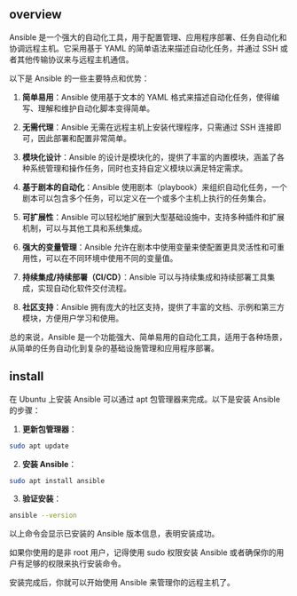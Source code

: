 ## overview
Ansible 是一个强大的自动化工具，用于配置管理、应用程序部署、任务自动化和协调远程主机。它采用基于 YAML 的简单语法来描述自动化任务，并通过 SSH 或者其他传输协议来与远程主机通信。

以下是 Ansible 的一些主要特点和优势：

1. **简单易用**：Ansible 使用基于文本的 YAML 格式来描述自动化任务，使得编写、理解和维护自动化脚本变得简单。

2. **无需代理**：Ansible 无需在远程主机上安装代理程序，只需通过 SSH 连接即可，因此部署和配置非常简单。

3. **模块化设计**：Ansible 的设计是模块化的，提供了丰富的内置模块，涵盖了各种系统管理和操作任务，同时也支持自定义模块以满足特定需求。

4. **基于剧本的自动化**：Ansible 使用剧本（playbook）来组织自动化任务，一个剧本可以包含多个任务，可以定义在一个或多个主机上执行的任务集合。

5. **可扩展性**：Ansible 可以轻松地扩展到大型基础设施中，支持多种插件和扩展机制，可以与其他工具和系统集成。

6. **强大的变量管理**：Ansible 允许在剧本中使用变量来使配置更具灵活性和可重用性，可以在不同环境中使用不同的变量值。

7. **持续集成/持续部署（CI/CD）**：Ansible 可以与持续集成和持续部署工具集成，实现自动化软件交付流程。

8. **社区支持**：Ansible 拥有庞大的社区支持，提供了丰富的文档、示例和第三方模块，方便用户学习和使用。

总的来说，Ansible 是一个功能强大、简单易用的自动化工具，适用于各种场景，从简单的任务自动化到复杂的基础设施管理和应用程序部署。

## install
在 Ubuntu 上安装 Ansible 可以通过 apt 包管理器来完成。以下是安装 Ansible 的步骤：

1. **更新包管理器**：

```bash
sudo apt update
```

2. **安装 Ansible**：

```bash
sudo apt install ansible
```

3. **验证安装**：

```bash
ansible --version
```

以上命令会显示已安装的 Ansible 版本信息，表明安装成功。

如果你使用的是非 root 用户，记得使用 sudo 权限安装 Ansible 或者确保你的用户有足够的权限来执行安装命令。

安装完成后，你就可以开始使用 Ansible 来管理你的远程主机了。

